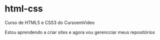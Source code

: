 # html-css
 Curso de HTML5 e CSS3 do CursoemVideo

Estou aprendendo a criar sites e agora vou gerencciar meus repositórios